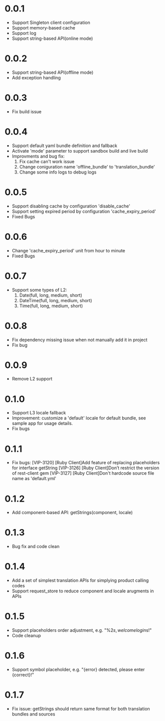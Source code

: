 # 0.0.1
- Support Singleton client configuration
- Support memory-based cache
- Support log
- Support string-based API(online mode)

# 0.0.2
- Support string-based API(offline mode)
- Add exception handling

# 0.0.3
- Fix build issue

# 0.0.4
- Support default yaml bundle definition and fallback
- Activate 'mode' parameter to support sandbox build and live build
- Improvments and bug fix: 
    1. Fix cache can't work issue
    2. Change coniguration name 'offline_bundle' to 'translation_bundle'
    3. Change some info logs to debug logs

# 0.0.5
- Support disabling cache by configuration 'disable_cache'
- Support setting expired period by configuration 'cache_expiry_period'
- Fixed Bugs
    
# 0.0.6
- Change 'cache_expiry_period' unit from hour to minute
- Fixed Bugs

# 0.0.7
- Support some types of L2:
    1. Date(full, long, medium, short)
    2. DateTime(full, long, medium, short)
    3. Time(full, long, medium, short)

# 0.0.8
- Fix dependency missing issue when not manually add it in project
- Fix bug

# 0.0.9
- Remove L2 support

# 0.1.0
- Support L3 locale fallback
- Improvement: customize a 'default' locale for default bundle, see sample app for usage details.
- Fix bugs

# 0.1.1
- Fix bugs:
[VIP-3120] [Ruby Client]Add feature of replacing placeholders for interface getString
[VIP-3126] [Ruby Client]Don’t restrict the version of rest-client gem
[VIP-3127] [Ruby Client]Don't hardcode source file name as 'default.yml'

# 0.1.2
- Add component-based API: getStrings(component, locale)

# 0.1.3
- Bug fix and code clean

# 0.1.4
- Add a set of simplest translation APIs for simplying product calling codes
- Support request_store to reduce component and locale arugments in APIs

# 0.1.5
- Support placeholders order adjustment, e.g. "%2$s, welcome login %1$s!"
- Code cleanup

# 0.1.6
- Support symbol placeholder, e.g. "{error} detected, please enter {correct}!"

# 0.1.7
- Fix issue: getStrings should return same format for both translation bundles and sources
